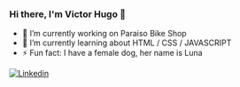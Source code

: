 ### Hi there, I'm Victor Hugo 👋


- 🔭 I’m currently working on Paraiso Bike Shop
- 🌱 I’m currently learning about HTML / CSS / JAVASCRIPT
- ⚡ Fun fact: I have a female dog, her name is Luna


[![Linkedin](https://img.shields.io/badge/-LinkedIn-060606?style=flat&labelColor=0D0D0D&logo=Linkedin&Color=white)](https://www.linkedin.com/in/vhpavoni)
